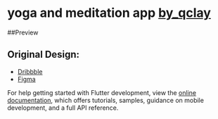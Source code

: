 # yoga and meditation app [by_qclay](https://dribbble.com/qclay)

##Preview


## Original Design:
- [Dribbble](https://dribbble.com/shots/19371347-Yoga-and-Meditation-App-Prototype)
- [Figma](https://www.figma.com/community/file/1150420177467447140/Yoga-and-Meditation-App)

For help getting started with Flutter development, view the
[online documentation](https://docs.flutter.dev/), which offers tutorials,
samples, guidance on mobile development, and a full API reference.
